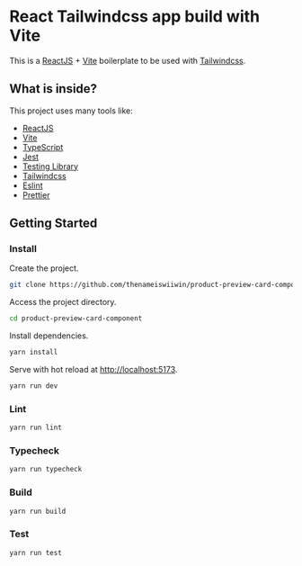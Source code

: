 # React Tailwindcss app build with Vite

This is a [ReactJS](https://reactjs.org) + [Vite](https://vitejs.dev) boilerplate to be used with [Tailwindcss](https://tailwindcss.com).

## What is inside?

This project uses many tools like:

- [ReactJS](https://reactjs.org)
- [Vite](https://vitejs.dev)
- [TypeScript](https://www.typescriptlang.org)
- [Jest](https://jestjs.io)
- [Testing Library](https://testing-library.com)
- [Tailwindcss](https://tailwindcss.com)
- [Eslint](https://eslint.org)
- [Prettier](https://prettier.io)

## Getting Started

### Install

Create the project.

```bash
git clone https://github.com/thenameiswiiwin/product-preview-card-component.git
```

Access the project directory.

```bash
cd product-preview-card-component
```

Install dependencies.

```bash
yarn install
```

Serve with hot reload at <http://localhost:5173>.

```bash
yarn run dev
```

### Lint

```bash
yarn run lint
```

### Typecheck

```bash
yarn run typecheck
```

### Build

```bash
yarn run build
```

### Test

```bash
yarn run test
```
